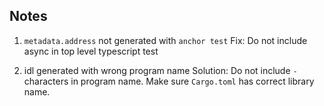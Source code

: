 ## Notes

1. `metadata.address` not generated with `anchor test`
Fix: Do not include async in top level typescript test

2. idl generated with wrong program name
Solution: Do not include `-` characters in program name. Make sure `Cargo.toml` has correct library name.